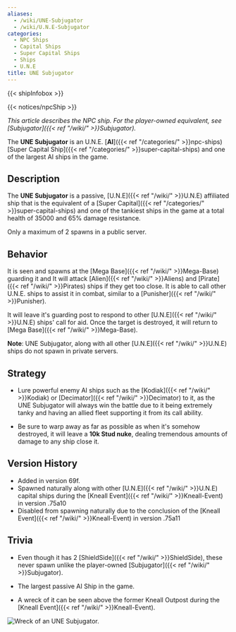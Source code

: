 ```yaml
---
aliases:
  - /wiki/UNE-Subjugator
  - /wiki/U.N.E-Subjugator
categories:
  - NPC Ships
  - Capital Ships
  - Super Capital Ships
  - Ships
  - U.N.E
title: UNE Subjugator
---
```


{{< shipInfobox >}}

{{< notices/npcShip >}}

_This article describes the NPC ship. For the player-owned equivalent, see [Subjugator]({{< ref "/wiki/" >}}Subjugator)._

The **UNE Subjugator** is an U.N.E. [**AI**]({{< ref "/categories/" >}}npc-ships) [Super Capital Ship]({{< ref "/categories/" >}}super-capital-ships) and one of the largest AI ships in the game.

## Description

The **UNE Subjugator** is a passive, [U.N.E]({{< ref "/wiki/" >}}U.N.E) affiliated ship that is the equivalent of a [Super Capital]({{< ref "/categories/" >}}super-capital-ships) and one of the tankiest ships in the game at a total health of 35000 and 65% damage resistance.

Only a maximum of 2 spawns in a public server.

## Behavior

It is seen and spawns at the [Mega Base]({{< ref "/wiki/" >}}Mega-Base) guarding it and It will attack [Alien]({{< ref "/wiki/" >}}Aliens) and [Pirate]({{< ref "/wiki/" >}}Pirates) ships if they get too close. It is able to call other U.N.E. ships to assist it in combat, similar to a [Punisher]({{< ref "/wiki/" >}}Punisher).

It will leave it's guarding post to respond to other [U.N.E]({{< ref "/wiki/" >}}U.N.E) ships' call for aid. Once the target is destroyed, it will return to [Mega Base]({{< ref "/wiki/" >}}Mega-Base).

**Note**: UNE Subjugator, along with all other [U.N.E]({{< ref "/wiki/" >}}U.N.E) ships do not spawn in private servers.

## Strategy

- Lure powerful enemy AI ships such as the [Kodiak]({{< ref "/wiki/" >}}Kodiak) or [Decimator]({{< ref "/wiki/" >}}Decimator) to it, as the UNE Subjugator will always win the battle due to it being extremely tanky and having an allied fleet supporting it from its call ability.

<!-- -->

- Be sure to warp away as far as possible as when it's somehow destroyed, it will leave a **10k Stud nuke**, dealing tremendous amounts of damage to any ship close it.

## Version History

- Added in version 69f.
- Spawned naturally along with other [U.N.E]({{< ref "/wiki/" >}}U.N.E) capital ships during the [Kneall Event]({{< ref "/wiki/" >}}Kneall-Event) in version .75a10
- Disabled from spawning naturally due to the conclusion of the [Kneall Event]({{< ref "/wiki/" >}}Kneall-Event) in version .75a11

## Trivia

- Even though it has 2 [ShieldSide]({{< ref "/wiki/" >}}ShieldSide), these never spawn unlike the player-owned [Subjugator]({{< ref "/wiki/" >}}Subjugator).

<!-- -->

- The largest passive AI Ship in the game.

<!-- -->

- A wreck of it can be seen above the former Kneall Outpost during the [Kneall Event]({{< ref "/wiki/" >}}Kneall-Event).

![Wreck of an UNE
Subjugator.](Subwreck.png "Wreck of an UNE Subjugator.")
